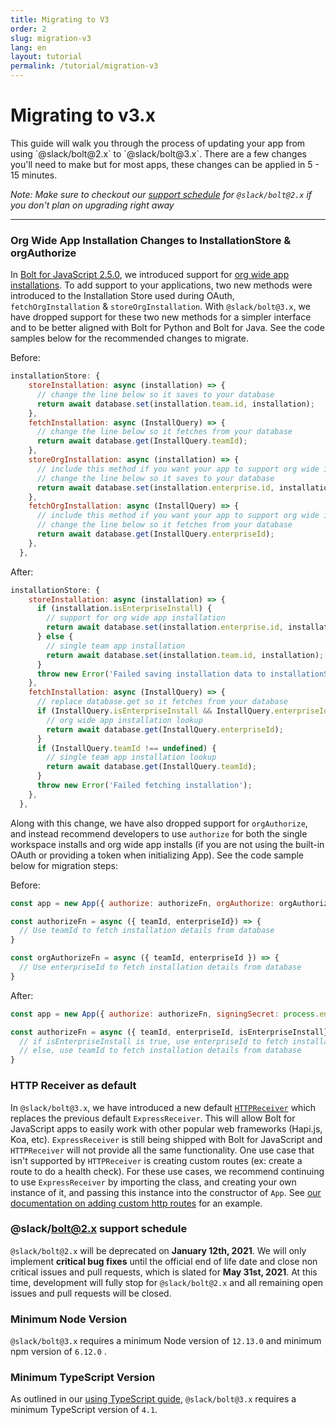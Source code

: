 ```yaml
---
title: Migrating to V3
order: 2
slug: migration-v3
lang: en
layout: tutorial
permalink: /tutorial/migration-v3
---
```

# Migrating to v3.x

<div class="section-content">
This guide will walk you through the process of updating your app from using `@slack/bolt@2.x` to `@slack/bolt@3.x`. There are a few changes you'll need to make but for most apps, these changes can be applied in 5 - 15 minutes.

*Note: Make sure to checkout our [support schedule](#slackbolt2x-support-schedule) for `@slack/bolt@2.x` if you don't plan on upgrading right away*
</div> 

---

### Org Wide App Installation Changes to InstallationStore & orgAuthorize

In [Bolt for JavaScript 2.5.0](https://github.com/slackapi/bolt-js/releases/tag/%40slack%2Fbolt%402.5.0), we introduced support for [org wide app installations](https://api.slack.com/enterprise/apps). To add support to your applications, two new methods were introduced to the Installation Store used during OAuth, `fetchOrgInstallation` & `storeOrgInstallation`. With `@slack/bolt@3.x`, we have dropped support for these two new methods for a simpler interface and to be better aligned with Bolt for Python and Bolt for Java. See the code samples below for the recommended changes to migrate.

Before:

```javascript
installationStore: {
    storeInstallation: async (installation) => {
      // change the line below so it saves to your database
      return await database.set(installation.team.id, installation);
    },
    fetchInstallation: async (InstallQuery) => {
      // change the line below so it fetches from your database
      return await database.get(InstallQuery.teamId);
    },
    storeOrgInstallation: async (installation) => {
      // include this method if you want your app to support org wide installations
      // change the line below so it saves to your database
      return await database.set(installation.enterprise.id, installation);
    },
    fetchOrgInstallation: async (InstallQuery) => {
      // include this method if you want your app to support org wide installations
      // change the line below so it fetches from your database
      return await database.get(InstallQuery.enterpriseId);
    },
  },
```

After:

```javascript
installationStore: {
    storeInstallation: async (installation) => {
      if (installation.isEnterpriseInstall) {
        // support for org wide app installation
        return await database.set(installation.enterprise.id, installation);
      } else {
        // single team app installation
        return await database.set(installation.team.id, installation);
      }
      throw new Error('Failed saving installation data to installationStore');
    },
    fetchInstallation: async (InstallQuery) => {
      // replace database.get so it fetches from your database
      if (InstallQuery.isEnterpriseInstall && InstallQuery.enterpriseId !== undefined) {
        // org wide app installation lookup
        return await database.get(InstallQuery.enterpriseId);
      }
      if (InstallQuery.teamId !== undefined) {
        // single team app installation lookup
        return await database.get(InstallQuery.teamId);
      }
      throw new Error('Failed fetching installation');
    },
  },
```

Along with this change, we have also dropped support for `orgAuthorize`, and instead recommend developers to use `authorize` for both the single workspace installs and org wide app installs (if you are not using the built-in OAuth or providing a token when initializing App). See the code sample below for migration steps:

Before:

```javascript
const app = new App({ authorize: authorizeFn, orgAuthorize: orgAuthorizeFn, signingSecret: process.env.SLACK_SIGNING_SECRET });

const authorizeFn = async ({ teamId, enterpriseId}) => { 
  // Use teamId to fetch installation details from database
}

const orgAuthorizeFn = async ({ teamId, enterpriseId }) => { 
  // Use enterpriseId to fetch installation details from database
}
```

After:
```javascript
const app = new App({ authorize: authorizeFn, signingSecret: process.env.SLACK_SIGNING_SECRET });

const authorizeFn = async ({ teamId, enterpriseId, isEnterpriseInstall}) => { 
  // if isEnterpriseInstall is true, use enterpriseId to fetch installation details from database
  // else, use teamId to fetch installation details from database
}
```

### HTTP Receiver as default

In `@slack/bolt@3.x`, we have introduced a new default [`HTTPReceiver`](https://github.com/slackapi/bolt-js/issues/670) which replaces the previous default `ExpressReceiver`. This will allow Bolt for JavaScript apps to easily work with other popular web frameworks (Hapi.js, Koa, etc). `ExpressReceiver` is still being shipped with Bolt for JavaScript and `HTTPReceiver` will not provide all the same functionality. One use case that isn't supported by `HTTPReceiver` is creating custom routes (ex: create a route to do a health check). For these use cases, we recommend continuing to use `ExpressReceiver` by importing the class, and creating your own instance of it, and passing this instance into the constructor of `App`. See [our documentation on adding custom http routes](https://slack.dev/bolt-js/concepts#custom-routes) for an example.

### @slack/bolt@2.x support schedule

`@slack/bolt@2.x` will be deprecated on **January 12th, 2021**. We will only implement **critical bug fixes** until the official end of life date and close non critical issues and pull requests, which is slated for **May 31st, 2021**. At this time, development will fully stop for `@slack/bolt@2.x` and all remaining open issues and pull requests will be closed. 

### Minimum Node Version

`@slack/bolt@3.x` requires a minimum Node version of `12.13.0` and minimum npm version of `6.12.0` .

### Minimum TypeScript Version

As outlined in our [using TypeScript guide](https://slack.dev/bolt/tutorial/using-typescript), `@slack/bolt@3.x` requires a minimum TypeScript version of `4.1`.

